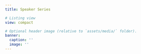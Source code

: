 ```yaml
---
title: Speaker Series

# Listing view
view: compact

# Optional header image (relative to `assets/media/` folder).
banner:
  caption: ''
  image: ''
---
```

